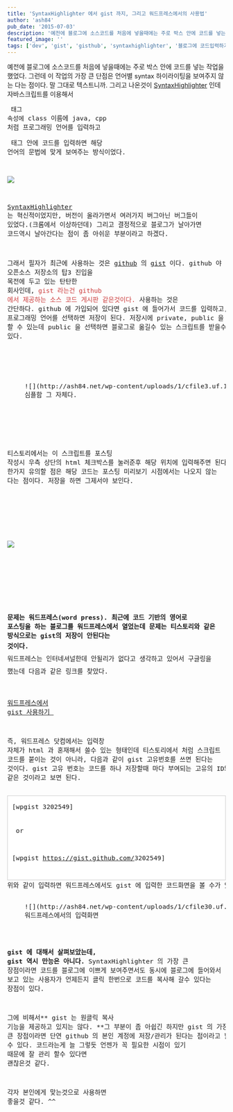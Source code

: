 ```yaml
---
title: 'SyntaxHighlighter 에서 gist 까지, 그리고 워드프레스에서의 사용법'
author: 'ash84'
pub_date: '2015-07-03'
description: '예전에 블로그에 소스코드를 처음에 넣을때에는 주로 박스 안에 코드를 넣는 작업을 했었다. 그런데 이 작업의 가장 큰 단점은 언어별 syntax 하이라이팅을 보여주지 않는 다는 점이다. 말 그대로 텍스트니까. 그리고 나온것이 [SyntaxHighlighter](http://alexgorbatchev.com/SyntaxHighlighter/) 인데 자바스크립트를 이용해서  태그 속성에 class 이름'
featured_image: ''
tags: ['dev', 'gist', 'gisthub', 'syntaxhighlighter', '블로그에 코드입력하기', '워드프레스', '워드프레스 gist', '코드입력']
---
```



<span style="font-size: 11pt; ">예전에 블로그에 소스코드를 처음에 넣을때에는 주로 박스 안에 코드를 넣는 작업을 했었다. 그런데 이 작업의 가장 큰 단점은 언어별 syntax 하이라이팅을 보여주지 않는 다는 점이다. 말 그대로 텍스트니까. 그리고 나온것이 [SyntaxHighlighter](http://alexgorbatchev.com/SyntaxHighlighter/) 인데 자바스크립트를 이용해서 <pre> 태그 속성에</span><span style="font-size: 11pt; "> class 이름에 java, cpp 처럼 프로그래밍 언어를 입력하고 <pre> 태그 안에 코드를 입력하면 해당 언어의 문법에 맞게 보여주는 방식이었다. </span>

![](http://ash84.net/wp-content/uploads/1/cfile8.uf.203CF04B50306E6A0748F4.jpg)

<span style="font-size: 11pt; ">[SyntaxHighlighter](http://alexgorbatchev.com/SyntaxHighlighter/) 는 혁신적이었지만, 버전이 올라가면서 여러가지 버그아닌 버그들이 있었다.(크롬에서 이상하던데) 그리고 결정적으로 블로그가 날아가면 코드역시 날아간다는 점이 좀 아쉬운 부분이라고 하겠다. </span>

<span style="font-size: 11pt; ">그래서 필자가 최근에 사용하는 것은 [github](https://github.com/) 의 [gist](https://gist.github.com/) 이다. github 야 이제 명실상부 오픈소스 저장소</span><span style="font-size: 11pt; ">의 탑3 진입을 목전에 두고 있는 탄탄한 회사인데, <span style="color: rgb(204, 61, 61); ">gist 라는건 github 에서 제공하는 소스 코드 게시판 같은것이다.</span> 사용하는 것은 간단하다. github 에 가입되어 있다면 gist 에 들어가서 코드를 입력하고, 프로그래밍 언어를 선택하면 저장이 된다. 저장시에 private, public 을 선택 할 수 있는데 public 을 선택하면 블로그로 옮길수 있는 스크립트를 받을수 있다. </span>

<span style="font-size: 11pt; ">  
</span>

<figure class="wp-caption aligncenter" style="width: 640px">![](http://ash84.net/wp-content/uploads/1/cfile3.uf.11157C3850306F0D305A74.png)<figcaption class="wp-caption-text">심플함 그 자체다. </figcaption></figure>

<span style="font-size: 11pt; ">  
</span>

<span style="font-size: 11pt; ">티스토리에서는 이 스크립트를 포스팅 작성시 우측 상단의 html 체크박스를 눌러준후 해당 위치에 입력해주면 된다. 한가지 유의할 점은 해당 코드는 포스팅 미리보기 시점에서는 나오지 않는 다는 점이다. 저장을 하면 그제서야 보인다. </span>

<span style="font-size: 11pt; ">  
</span>

<span style="font-size: 11pt; "></span>

![](http://ash84.net/wp-content/uploads/1/cfile1.uf.11397B465030710C1C9DA9.jpg)

<span style="font-size: 11pt; ">  
</span>

<span style="font-size: 11pt; ">  
</span>

**문제는 워드프레스(word press). 최근에 코드 기반의 영어로 포스팅을 하는 블로그를 워드프레스에서 열었는데 문제는 티스토리와 같은 방식으로는 gist의 저장이 안된다는 것이다.**<span style="font-size: 11pt; line-height: 2; "> 워드프레스는 인터네셔널한데 안될리가 없다고 생각하고 있어서 구글링을 했는데 다음과 같은 링크를 찾았다. </span>

<span style="font-size: 11pt; ">[워드프레스에서 gist 사용하기 ](http://en.forums.wordpress.com/topic/github-gist-shortcode?replies=50)</span>

<span style="font-size: 11pt; ">즉, 워드프레스 닷컴에서는 입력창 자체가 html 과 혼재해서 쓸수 있는 형태인데 티스토리에서 처럼 스크립트 코드를 붙이는 것이 아니라, 다음과 같이 gist 고유번호를 쓰면 된다는 것이다. gist 고유 번호는 코드를 하나 저장할때 마다 부여되는 고유의 ID와 같은 것이라고 보면 된다. </span>

<div class="txc-textbox" style="border: 1px solid rgb(203, 203, 203); background-color: rgb(255, 255, 255); padding: 10px; "><span style="font-size: 11pt; line-height: 2; ">[wpgist 3202549]</span>

<span style="font-size: 11pt; "> or </span>

<span style="font-size: 11pt; ">[wpgist https://gist.github.com/</span><span style="font-size: 11pt; ">3202549]</span>

</div><span style="font-size: 11pt; ">위와 같이 입력하면 워드프레스에서도 gist 에 입력한 코드화면을 볼 수가 있다. 워드프레스를 사용하시는 분이라면 위의 방법을 숙지하셔야 한다. 필자 역시 아직 숙지가 되지 않아서 이렇게 정리하는.. ㅎㅎ</span>

<figure class="wp-caption aligncenter" style="width: 640px">![](http://ash84.net/wp-content/uploads/1/cfile30.uf.2073813750306FD213DBF0.png)<figcaption class="wp-caption-text">워드프레스에서의 입력화면</figcaption></figure>

<span style="font-size: 11pt; ">**gist 에 대해서 살펴보았는데, gist 역시 만능은 아니다.** SyntaxHighlighter 의 가장 큰 장점이라면 코드를 블로그에 이쁘게 보여주면서도 동시에 블로그에 들어와서 보고 있는 사용자가 언제든지 클릭 한번으로 코드를 복사해 갈수 있다는 장점이 있다. </span>

<span style="font-size: 11pt; ">그에 비해서** gist 는 원클릭 복사 기능을 제공하고 있지는 않다. **그 부분이 좀 아쉽긴 하지만 gist 의 가장 큰 장점이라면 단연 github 의 본인 계정에 저장/관리가 된다는 점이라고 할 수 있다. 코드라는게 늘 그렇듯 언젠가 꼭 필요한 시점이 있기 때</span><span style="font-size: 11pt; ">문에 잘 관리 할수 있다면 괜찮은것 같다. </span>

<span style="font-size: 11pt; ">각자 본인에게 맞는것으로 사용하면 좋을것 같다. ^^ </span>



